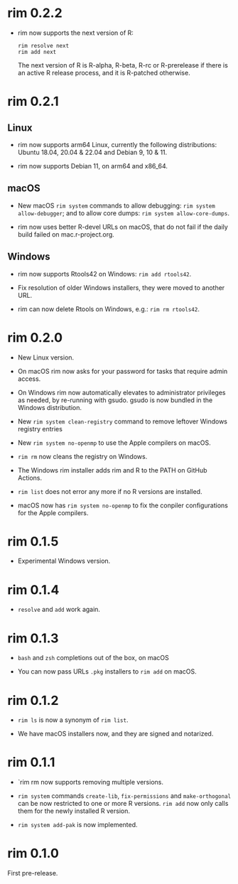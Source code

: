 
# rim 0.2.2

* rim now supports the next version of R:
  ```
  rim resolve next
  rim add next
  ```
  The next version of R is R-alpha, R-beta, R-rc or R-prerelease if there
  is an active R release process, and it is R-patched otherwise.

# rim 0.2.1

## Linux

* rim now supports arm64 Linux, currently the following distributions:
  Ubuntu 18.04, 20.04 & 22.04 and Debian 9, 10 & 11.

* rim now supports Debian 11, on arm64 and x86_64.

## macOS

* New macOS `rim system` commands to allow debugging:
  `rim system allow-debugger`; and to allow core dumps:
  `rim system allow-core-dumps`.

* rim now uses better R-devel URLs on macOS, that do not fail if the daily
  build failed on mac.r-project.org.

## Windows

* rim now supports Rtools42 on Windows: `rim add rtools42`.

* Fix resolution of older Windows installers, they were moved to
  another URL.

* rim can now delete Rtools on Windows, e.g.: `rim rm rtools42`.

# rim 0.2.0

* New Linux version.

* On macOS rim now asks for your password for tasks that require admin
  access.

* On Windows rim now automatically elevates to administrator privileges
  as needed, by re-running with gsudo. gsudo is now bundled in the
  Windows distribution.

* New `rim system clean-registry` command to remove leftover Windows
  registry entries

* New `rim system no-openmp` to use the Apple compilers on macOS.

* `rim rm` now cleans the registry on Windows.

* The Windows rim installer adds rim and R to the PATH on GitHub Actions.

* `rim list` does not error any more if no R versions are installed.

* macOS now has `rim system no-openmp` to fix the conpiler configurations
  for the Apple compilers.

# rim 0.1.5

* Experimental Windows version.

# rim 0.1.4

* `resolve` and `add` work again.

# rim 0.1.3

* `bash` and `zsh` completions out of the box, on macOS

* You can now pass URLs `.pkg` installers to `rim add` on macOS.

# rim 0.1.2

* `rim ls` is now a synonym of `rim list`.

* We have macOS installers now, and they are signed and notarized.

# rim 0.1.1

* `rim rm now supports removing multiple versions.

* `rim system` commands `create-lib`, `fix-permissions` and
  `make-orthogonal` can be now restricted to one or more R versions.
  `rim add` now only calls them for the newly installed R version.

* `rim system add-pak` is now implemented.

# rim 0.1.0

First pre-release.
